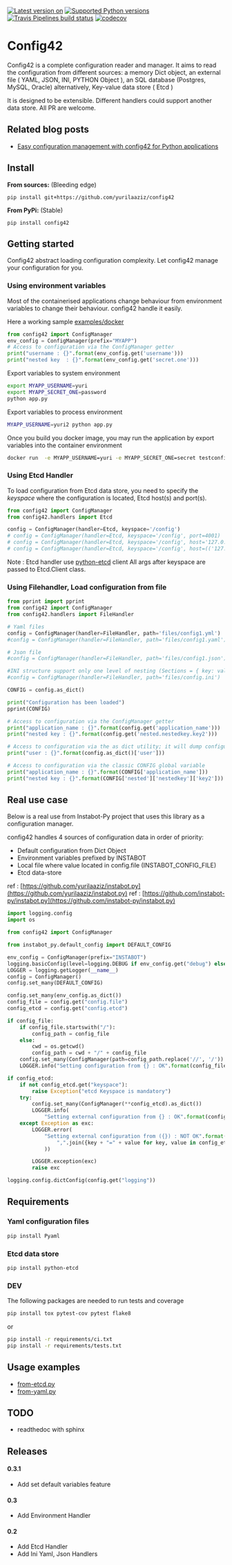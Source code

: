 [![Latest version on](https://badge.fury.io/py/config42.svg)](https://badge.fury.io/py/config42)
[![Supported Python versions](https://img.shields.io/pypi/pyversions/config42.svg)](https://pypi.org/project/config42/)
[![Travis Pipelines build status](https://img.shields.io/travis/com/yurilaaziz/config42.svg)](https://travis-ci.com/yurilaaziz/config42/)
[![codecov](https://codecov.io/gh/yurilaaziz/config42/branch/master/graph/badge.svg)](https://codecov.io/gh/yurilaaziz/config42)
# Config42

Config42  is a complete configuration reader and manager. It aims to read the configuration from different sources: a memory Dict object, an external file ( YAML, JSON, INI, PYTHON Object ), an SQL database (Postgres, MySQL, Oracle) 
alternatively, Key-value data store ( Etcd )

It is designed to be extensible. Different handlers could support another data store. 
All PR are welcome. 

## Related blog posts

* [Easy configuration management with config42 for Python applications](https://medium.com/@asker_amine/easy-configuration-management-with-config42-for-python-applications-8e90bf4c6450)

## Install 

**From sources:**  (Bleeding edge)

`pip install git+https://github.com/yurilaaziz/config42`

**From PyPi:** (Stable)

`pip install config42`

## Getting started
Config42 abstract loading configuration complexity. Let config42 manage your configuration for you.

### Using environment variables 
Most of the containerised applications change behaviour from environment variables to change their behaviour. config42 handle it easily.
 
Here a working sample [examples/docker](examples/docker)

```python
from config42 import ConfigManager
env_config = ConfigManager(prefix="MYAPP")
# Access to configuration via the ConfigManager getter
print("username : {}".format(env_config.get('username')))
print("nested key  : {}".format(env_config.get('secret.one')))
```

Export variables to system environment 
```bash
export MYAPP_USERNAME=yuri
export MYAPP_SECRET_ONE=password
python app.py
```

Export variables to process environment 

```bash
MYAPP_USERNAME=yuri2 python app.py
```

Once you build you docker image, you may run the application by export variables into the container environment
```bash
docker run  -e MYAPP_USERNAME=yuri -e MYAPP_SECRET_ONE=secret testconfig42:latest
```


### Using Etcd  Handler 
To load configuration from Etcd data store, you need to specify the *keyspace* where the configuration is located, Etcd host(s) and port(s).

```python
from config42 import ConfigManager
from config42.handlers import Etcd

config = ConfigManager(handler=Etcd, keyspace='/config')
# config = ConfigManager(handler=Etcd, keyspace='/config', port=4001)
# config = ConfigManager(handler=Etcd, keyspace='/config', host='127.0.0.1', port=4001)
# config = ConfigManager(handler=Etcd, keyspace='/config', host=(('127.0.0.1', 4001), ('127.0.0.1', 4002), ('127.0.0.1', 4003)))

```
Note : Etcd handler use [python-etcd](https://github.com/jplana/python-etcd) client 
All args after keyspace are passed to Etcd.Client class. 


### Using Filehandler, Load configuration from file 
```python
from pprint import pprint
from config42 import ConfigManager
from config42.handlers import FileHandler

# Yaml files
config = ConfigManager(handler=FileHandler, path='files/config1.yml')
#config = ConfigManager(handler=FileHandler, path='files/config1.yaml')

# Json file 
#config = ConfigManager(handler=FileHandler, path='files/config1.json')

#INI structure support only one level of nesting (Sections = { key: value }) 
#config = ConfigManager(handler=FileHandler, path='files/config.ini')

CONFIG = config.as_dict()

print("Configuration has been loaded")
pprint(CONFIG)

# Access to configuration via the ConfigManager getter
print("application_name : {}".format(config.get('application_name')))
print("nested key : {}".format(config.get('nested.nestedkey.key2')))

# Access to configuration via the as dict utility; it will dump configuration file to data store if updated
print("user : {}".format(config.as_dict()['user']))

# Access to configuration via the classic CONFIG global variable
print("application_name : {}".format(CONFIG['application_name']))
print("nested key : {}".format(CONFIG['nested']['nestedkey']['key2']))
````

## Real use case
Below is a real use from Instabot-Py project that uses this library as a configuration manager.

config42 handles 4 sources of configuration data in order of priority:

* Default configuration from Dict Object
* Environment variables prefixed by INSTABOT
* Local file where value located in config.file (INSTABOT_CONFIG_FILE)
* Etcd data-store

ref : [https://github.com/yurilaaziz/instabot.py](https://github.com/yurilaaziz/instabot.py)
ref : [https://github.com/instabot-py/instabot.py](https://github.com/instabot-py/instabot.py) 

```python
import logging.config
import os

from config42 import ConfigManager

from instabot_py.default_config import DEFAULT_CONFIG

env_config = ConfigManager(prefix="INSTABOT")
logging.basicConfig(level=logging.DEBUG if env_config.get("debug") else logging.INFO)
LOGGER = logging.getLogger(__name__)
config = ConfigManager()
config.set_many(DEFAULT_CONFIG)

config.set_many(env_config.as_dict())
config_file = config.get("config.file")
config_etcd = config.get("config.etcd")

if config_file:
    if config_file.startswith("/"):
        config_path = config_file
    else:
        cwd = os.getcwd()
        config_path = cwd + "/" + config_file
    config.set_many(ConfigManager(path=config_path.replace('//', '/')).as_dict())
    LOGGER.info("Setting configuration from {} : OK".format(config_file))

if config_etcd:
    if not config_etcd.get("keyspace"):
        raise Exception("etcd Keyspace is mandatory")
    try:
        config.set_many(ConfigManager(**config_etcd).as_dict())
        LOGGER.info(
            "Setting external configuration from {} : OK".format(config_file))
    except Exception as exc:
        LOGGER.error(
            "Setting external configuration from ({}) : NOT OK".format(
                ",".join({key + "=" + value for key, value in config_etcd.items() or {}})
            ))

        LOGGER.exception(exc)
        raise exc

logging.config.dictConfig(config.get("logging"))

``` 


## Requirements
### Yaml configuration files

```bash
pip install Pyaml
```

### Etcd data store 
```bash
pip install python-etcd
```

### DEV 
The following packages are needed to run tests and coverage

```bash
pip install tox pytest-cov pytest flake8
```

or 

```bash
pip install -r requirements/ci.txt
pip install -r requirements/tests.txt
```


## Usage examples

* [from-etcd.py](examples/from-etcd.py)
* [from-yaml.py](examples/from-yaml.py)


## TODO
* readthedoc with sphinx

## Releases

#### 0.3.1
* Add set default variables feature
#### 0.3
* Add Environment Handler

#### 0.2

* Add Etcd Handler
* Add Ini Yaml, Json Handlers